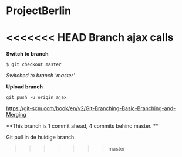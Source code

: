 # ProjectBerlin

<<<<<<< HEAD
Branch ajax calls
=======

**Switch to branch**

```
$ git checkout master
```
*Switched to branch 'master'*

**Upload branch**
```
git push -u origin ajax
```
https://git-scm.com/book/en/v2/Git-Branching-Basic-Branching-and-Merging


**This branch is 1 commit ahead, 4 commits behind master. **

Git pull in de huidige branch
>>>>>>> master
